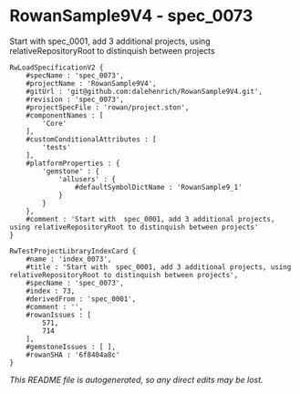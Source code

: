 # RowanSample9V4 - spec_0073
Start with  spec_0001, add 3 additional projects, using relativeRepositoryRoot to distinquish between projects
```
RwLoadSpecificationV2 {
	#specName : 'spec_0073',
	#projectName : 'RowanSample9V4',
	#gitUrl : 'git@github.com:dalehenrich/RowanSample9V4.git',
	#revision : 'spec_0073',
	#projectSpecFile : 'rowan/project.ston',
	#componentNames : [
		'Core'
	],
	#customConditionalAttributes : [
		'tests'
	],
	#platformProperties : {
		'gemstone' : {
			'allusers' : {
				#defaultSymbolDictName : 'RowanSample9_1'
			}
		}
	},
	#comment : 'Start with  spec_0001, add 3 additional projects, using relativeRepositoryRoot to distinquish between projects'
}

RwTestProjectLibraryIndexCard {
	#name : 'index_0073',
	#title : 'Start with  spec_0001, add 3 additional projects, using relativeRepositoryRoot to distinquish between projects',
	#specName : 'spec_0073',
	#index : 73,
	#derivedFrom : 'spec_0001',
	#comment : '',
	#rowanIssues : [
		571,
		714
	],
	#gemstoneIssues : [ ],
	#rowanSHA : '6f8404a8c'
}
```

*This README file is autogenerated, so any direct edits may be lost.*
